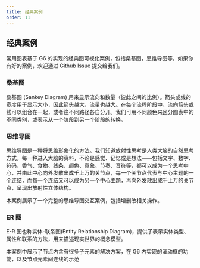 ```yaml
---
title: 经典案例
order: 11
---
```


## 经典案例

常用图表基于 G6 的实现的经典图可视化案例，包括桑基图，思维导图等，如果你有好的案例，欢迎通过 Github Issue 提交给我们。

### 桑基图

桑基图 (Sankey Diagram) 用来显示流向和数量（彼此之间的比例）。箭头或线的宽度用于显示大小，因此箭头越大，流量也越大。在每个流程阶段中，流向箭头或线可以组合在一起，或者往不同路径各自分开。我们可用不同颜色来区分图表中的不同类别，或表示从一个阶段到另一个阶段的转换。

### 思维导图

思维导图是一种将思维形象化的方法。我们知道放射性思考是人类大脑的自然思考方式，每一种进入大脑的资料，不论是感觉、记忆或是想法——包括文字、数字、符码、香气、食物、线条、颜色、意象、节奏、音符等，都可以成为一个思考中心，并由此中心向外发散出成千上万的关节点，每一个关节点代表与中心主题的一个连结，而每一个连结又可以成为另一个中心主题，再向外发散出成千上万的关节点，呈现出放射性立体结构。

本案例展示了一个完整的思维导图交互案例，包括增删改相关操作。

### ER 图

E-R 图也称实体-联系图(Entity Relationship Diagram)，提供了表示实体类型、属性和联系的方法，用来描述现实世界的概念模型。

本案例中展示了节点内含有很多子元素的解决方案，在 G6 内实现的滚动框的功能，以及节点元素间连线的示范

